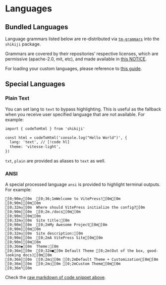 # Languages

## Bundled Languages

Language grammars listed below are re-distributed via [`tm-grammars`](https://github.com/antfu/textmate-grammars-themes/tree/main/packages/tm-grammars) into the `shikiji` package.

<LanguagesList />

Grammars are covered by their repositories’ respective licenses, which are permissive (apache-2.0, mit, etc), and made available in [this NOTICE](https://github.com/antfu/textmate-grammars-themes/blob/main/packages/tm-grammars/NOTICE).

For loading your custom languages, please reference to [this guide](/guide/load-lang).

## Special Languages

### Plain Text

You can set lang to `text` to bypass highlighting. This is useful as the fallback when you receive user specified language that are not available. For example:

```txt
import { codeToHtml } from 'shikiji'

const html = codeToHtml('console.log("Hello World")', {
  lang: 'text', // [!code hl]
  theme: 'vitesse-light', 
})
```

`txt`, `plain` are provided as aliases to `text` as well.

### ANSI

A special processed language `ansi` is provided to highlight terminal outputs. For example:

```ansi
[0;90m┌[0m  [0;36;1mWelcome to VitePress![0m[0m
[0;90m│[0m[0m
[0;32m◇[0m  Where should VitePress initialize the config?[0m
[0;90m│[0m  [0;2m./docs[0m[0m
[0;90m│[0m[0m
[0;32m◇[0m  Site title:[0m
[0;90m│[0m  [0;2mMy Awesome Project[0m[0m
[0;90m│[0m[0m
[0;32m◇[0m  Site description:[0m
[0;90m│[0m  [0;2mA VitePress Site[0m[0m
[0;90m│[0m[0m
[0;36m◆[0m  Theme:[0m
[0;36m│[0m  [0;32m●[0m Default Theme [0;2m(Out of the box, good-looking docs)[0m[0m
[0;36m│[0m  [0;2m○[0m [0;2mDefault Theme + Customization[0m[0m
[0;36m│[0m  [0;2m○[0m [0;2mCustom Theme[0m[0m
[0;36m└[0m
```

Check the [raw markdown of code snippet above](https://github.com/antfu/shikiji/blob/main/docs/languages.md?plain=1#L35).
